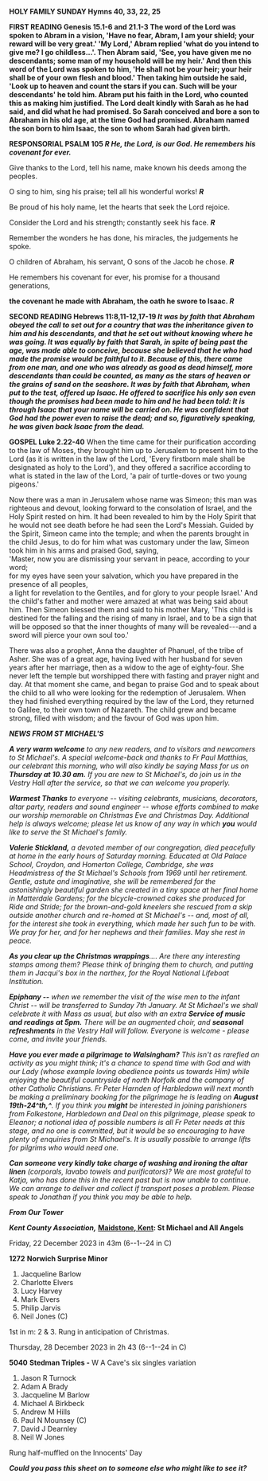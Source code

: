 **HOLY FAMILY SUNDAY Hymns 40, 33, 22, 25**

**FIRST READING Genesis 15.1-6 and 21.1-3 The word of the Lord was
spoken to Abram in a vision, 'Have no fear, Abram, I am your shield;
your reward will be very great.' 'My Lord,' Abram replied 'what do you
intend to give me? I go childless...'. Then Abram said, 'See, you have
given me no descendants; some man of my household will be my heir.' And
then this word of the Lord was spoken to him, 'He shall not be your
heir; your heir shall be of your own flesh and blood.' Then taking him
outside he said, 'Look up to heaven and count the stars if you can. Such
will be your descendants' he told him. Abram put his faith in the Lord,
who counted this as making him justified. The Lord dealt kindly with
Sarah as he had said, and did what he had promised. So Sarah conceived
and bore a son to Abraham in his old age, at the time God had promised.
Abraham named the son born to him Isaac, the son to whom Sarah had given
birth.**

**RESPONSORIAL PSALM 105 *R He, the Lord, is our God. He remembers his
covenant for ever.***

Give thanks to the Lord, tell his name, make known his deeds among the
peoples.

O sing to him, sing his praise; tell all his wonderful works! ***R***

Be proud of his holy name, let the hearts that seek the Lord rejoice.

Consider the Lord and his strength; constantly seek his face. ***R***

Remember the wonders he has done, his miracles, the judgements he spoke.

O children of Abraham, his servant, O sons of the Jacob he chose.
***R***

He remembers his covenant for ever, his promise for a thousand
generations,

**the covenant he made with Abraham, the oath he swore to Isaac. *R***

**SECOND READING Hebrews 11:8,11-12,17-19 *It was by faith that Abraham
obeyed the call to set out for a country that was the inheritance given
to him and his descendants, and that he set out without knowing where he
was going. It was equally by faith that Sarah, in spite of being past
the age, was made able to conceive, because she believed that he who had
made the promise would be faithful to it. Because of this, there came
from one man, and one who was already as good as dead himself, more
descendants than could be counted, as many as the stars of heaven or the
grains of sand on the seashore. It was by faith that Abraham, when put
to the test, offered up Isaac. He offered to sacrifice his only son even
though the promises had been made to him and he had been told: It is
through Isaac that your name will be carried on. He was confident that
God had the power even to raise the dead; and so, figuratively speaking,
he was given back Isaac from the dead.***

**GOSPEL Luke 2.22-40** When the time came for their purification
according to the law of Moses, they brought him up to Jerusalem to
present him to the Lord (as it is written in the law of the Lord, 'Every
firstborn male shall be designated as holy to the Lord'), and they
offered a sacrifice according to what is stated in the law of the Lord,
'a pair of turtle-doves or two young pigeons.'

Now there was a man in Jerusalem whose name was Simeon; this man was
righteous and devout, looking forward to the consolation of Israel, and
the Holy Spirit rested on him. It had been revealed to him by the Holy
Spirit that he would not see death before he had seen the Lord's
Messiah. Guided by the Spirit, Simeon came into the temple; and when the
parents brought in the child Jesus, to do for him what was customary
under the law, Simeon took him in his arms and praised God, saying,\
'Master, now you are dismissing your servant in peace, according to your
word;\
for my eyes have seen your salvation, which you have prepared in the
presence of all peoples,\
a light for revelation to the Gentiles, and for glory to your people
Israel.' And the child's father and mother were amazed at what was being
said about him. Then Simeon blessed them and said to his mother Mary,
'This child is destined for the falling and the rising of many in
Israel, and to be a sign that will be opposed so that the inner thoughts
of many will be revealed---and a sword will pierce your own soul too.'

There was also a prophet, Anna the daughter of Phanuel, of the tribe of
Asher. She was of a great age, having lived with her husband for seven
years after her marriage, then as a widow to the age of eighty-four. She
never left the temple but worshipped there with fasting and prayer night
and day. At that moment she came, and began to praise God and to speak
about the child to all who were looking for the redemption of Jerusalem.
When they had finished everything required by the law of the Lord, they
returned to Galilee, to their own town of Nazareth. The child grew and
became strong, filled with wisdom; and the favour of God was upon him.

***NEWS FROM ST MICHAEL\'S***

***A very warm welcome** to any new readers, and to visitors and
newcomers to St Michael\'s. A special welcome-back and thanks to Fr Paul
Matthias, our celebrant this morning, who will also kindly be saying
Mass for us on **Thursday at 10.30 am.** If you are new to St
Michael\'s, do join us in the Vestry Hall after the service, so that we
can welcome you properly.*

***Warmest Thanks** to everyone -- visiting celebrants, musicians,
decorators, altar party, readers and sound engineer -- whose efforts
combined to make our worship memorable on Christmas Eve and Christmas
Day. Additional help is always welcome; please let us know of any way in
which **you** would like to serve the St Michael\'s family.*

***Valerie Stickland,** a devoted member of our congregation, died
peacefully at home in the early hours of Saturday morning. Educated at
Old Palace School, Croydon, and Homerton College, Cambridge, she was
Headmistress of the St Michael\'s Schools from 1969 until her
retirement. Gentle, astute and imaginative, she will be remembered for
the astonishingly beautiful garden she created in a tiny space at her
final home in Matterdale Gardens; for the bicycle-crowned cakes she
produced for Ride and Stride; for the brown-and-gold kneelers she
rescued from a skip outside another church and re-homed at St Michael\'s
-- and, most of all, for the interest she took in everything, which made
her such fun to be with. We pray for her, and for her nephews and their
families. May she rest in peace.*

***As you clear up the Christmas wrappings**.... Are there any
interesting stamps among them? Please think of bringing them to church,
and putting them in Jacqui\'s box in the narthex, for the Royal National
Lifeboat Institution.*

***Epiphany --** when we remember the visit of the wise men to the
infant Christ -- will be transferred to Sunday 7th January. At St
Michael\'s we shall celebrate it with Mass as usual, but also with an
extra **Service of music and readings** **at 5pm.** There will be an
augmented choir, and **seasonal refreshments** in the Vestry Hall will
follow. Everyone is welcome - please come, and invite your friends.*

***Have you ever made a pilgrimage to Walsingham?** This isn\'t as
rarefied an activity as you might think; it\'s a chance to spend time
with God and with our Lady (whose example loving obedience points us
towards Him) while enjoying the beautiful countryside of north Norfolk
and the company of other Catholic Christians. Fr Peter Harnden of
Harbledown will next month be making a preliminary booking for the
pilgrimage he is leading on **August 19th-24^th,^**. If you think you
**might** be interested in joining parishioners from Folkestone,
Harbledown and Deal on this pilgrimage, please speak to Eleanor; a
notional idea of possible numbers is all Fr Peter needs at this stage,
and no one is committed, but it would be so encouraging to have plenty
of enquiries from St Michael\'s. It is usually possible to arrange lifts
for pilgrims who would need one.*

***Can someone very kindly take charge of washing and ironing the altar
linen** (corporals, lavabo towels and purificators)? We are most
grateful to Katja, who has done this in the recent past but is now
unable to continue. We can arrange to deliver and collect if transport
poses a problem. Please speak to Jonathan if you think you may be able
to help.*

***From Our Tower***

***Kent County Association,*** **[Maidstone,
Kent](https://dove.cccbr.org.uk/tower/12644#_blank): St Michael and All
Angels**

Friday, 22 December 2023 in 43m (6--1--24 in C)

**1272** **Norwich Surprise Minor**

1. Jacqueline Barlow
2. Charlotte Elvers
3. Lucy Harvey
4. Mark Elvers
5. Philip Jarvis
6. Neil Jones (C)

1st in m: 2 & 3. Rung in anticipation of Christmas.

Thursday, 28 December 2023 in 2h 43 (6--1--24 in C)

**5040** **Stedman Triples -** W A Cave\'s six singles variation

1. Jason R Turnock
2. Adam A Brady
3. Jacqueline M Barlow
4. Michael A Birkbeck
5. Andrew M Hills
6. Paul N Mounsey (C)
7. David J Dearnley
8. Neil W Jones

Rung half-muffled on the Innocents\' Day

***Could you pass this sheet on to someone else who might like to see
it?***
